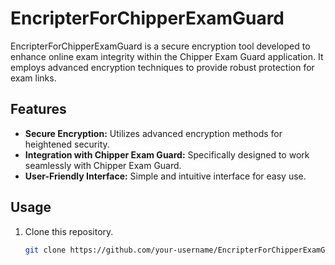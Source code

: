 # EncripterForChipperExamGuard

EncripterForChipperExamGuard is a secure encryption tool developed to enhance online exam integrity within the Chipper Exam Guard application. It employs advanced encryption techniques to provide robust protection for exam links.

## Features

- **Secure Encryption:** Utilizes advanced encryption methods for heightened security.
- **Integration with Chipper Exam Guard:** Specifically designed to work seamlessly with Chipper Exam Guard.
- **User-Friendly Interface:** Simple and intuitive interface for easy use.

## Usage

1. Clone this repository.
   ```bash
   git clone https://github.com/your-username/EncripterForChipperExamGuard.git
